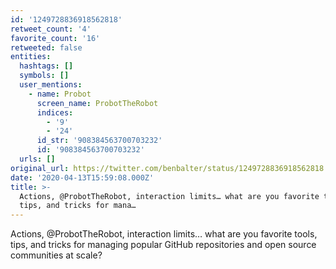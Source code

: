 ```yaml
---
id: '1249728836918562818'
retweet_count: '4'
favorite_count: '16'
retweeted: false
entities:
  hashtags: []
  symbols: []
  user_mentions:
    - name: Probot
      screen_name: ProbotTheRobot
      indices:
        - '9'
        - '24'
      id_str: '908384563700703232'
      id: '908384563700703232'
  urls: []
original_url: https://twitter.com/benbalter/status/1249728836918562818
date: '2020-04-13T15:59:08.000Z'
title: >-
  Actions, @ProbotTheRobot, interaction limits… what are you favorite tools,
  tips, and tricks for mana…
---
```


Actions, @ProbotTheRobot, interaction limits… what are you favorite tools, tips, and tricks for managing popular GitHub repositories and open source communities at scale?